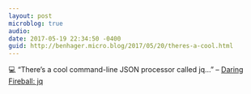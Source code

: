 ```yaml
---
layout: post
microblog: true
audio: 
date: 2017-05-19 22:34:50 -0400
guid: http://benhager.micro.blog/2017/05/20/theres-a-cool.html
---
```

💻 “There’s a cool command-line JSON processor called jq…” – [Daring Fireball: jq](https://daringfireball.net/linked/2017/05/18/jq)
